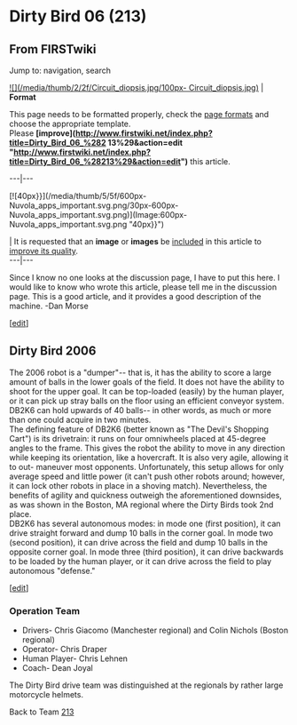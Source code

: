 # Dirty Bird 06 (213)

## From FIRSTwiki

Jump to: navigation, search

[![](/media/thumb/2/2f/Circuit_diopsis.jpg/100px-
Circuit_diopsis.jpg)](Image:Circuit_diopsis.jpg) | **Format**

This page needs to be formatted properly, check the [page formats](FIRSTwiki:Page_formats "FIRSTwiki:Page formats") and choose the appropriate template.<br>
Please **[improve](http://www.firstwiki.net/index.php?title=Dirty_Bird_06_%282
13%29&action=edit "http://www.firstwiki.net/index.php?title=Dirty_Bird_06_%28213%29&action=edit")** this article.

---|---

[![40px}}](/media/thumb/5/5f/600px-Nuvola_apps_important.svg.png/30px-600px-
Nuvola_apps_important.svg.png)](Image:600px-
Nuvola_apps_important.svg.png "40px}}")

| It is requested that an **image** or **images** be [included](http://www.wikipedia.org/wiki/Uploading_images "wikipedia:Uploading_images") in this article to [improve its quality](http://www.wikipedia.org/wiki/Article_development "wikipedia:Article_development").<br>
---|---

Since I know no one looks at the discussion page, I have to put this here. I would like to know who wrote this article, please tell me in the discussion page. This is a good article, and it provides a good description of the machine. -Dan Morse

[[edit](/index.php?title=Dirty_Bird_06_%28213%29&action=edit&section=1 "Edit
section: Dirty Bird 2006")]

## Dirty Bird 2006

The 2006 robot is a "dumper"-- that is, it has the ability to score a large amount of balls in the lower goals of the field. It does not have the ability to shoot for the upper goal. It can be top-loaded (easily) by the human player, or it can pick up stray balls on the floor using an efficient conveyor system. DB2K6 can hold upwards of 40 balls-- in other words, as much or more than one could acquire in two minutes.<br>
The defining feature of DB2K6 (better known as "The Devil's Shopping Cart") is its drivetrain: it runs on four omniwheels placed at 45-degree angles to the frame. This gives the robot the ability to move in any direction while keeping its orientation, like a hovercraft. It is also very agile, allowing it to out- maneuver most opponents. Unfortunately, this setup allows for only average speed and little power (it can't push other robots around; however, it can lock other robots in place in a shoving match). Nevertheless, the benefits of agility and quickness outweigh the aforementioned downsides, as was shown in the Boston, MA regional where the Dirty Birds took 2nd place.<br>
DB2K6 has several autonomous modes: in mode one (first position), it can drive straight forward and dump 10 balls in the corner goal. In mode two (second position), it can drive across the field and dump 10 balls in the opposite corner goal. In mode three (third position), it can drive backwards to be loaded by the human player, or it can drive across the field to play autonomous "defense."

[[edit](/index.php?title=Dirty_Bird_06_%28213%29&action=edit&section=2 "Edit
section: Operation Team")]

### Operation Team

- Drivers- Chris Giacomo (Manchester regional) and Colin Nichols (Boston regional)
- Operator- Chris Draper
- Human Player- Chris Lehnen
- Coach- Dean Joyal

The Dirty Bird drive team was distinguished at the regionals by rather large motorcycle helmets.

Back to Team [213](213 "213")

